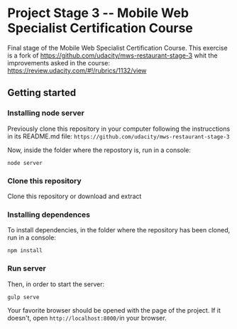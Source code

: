 # Project Stage 3 -- Mobile Web Specialist Certification Course

Final stage of the Mobile Web Specialist Certification Course.
This exercise is a fork of https://github.com/udacity/mws-restaurant-stage-3 whit the improvements asked in the course: https://review.udacity.com/#!/rubrics/1132/view

## Getting started

### Installing node server

Previously clone this repository in your computer following the instrucctions in its README.md file:
```https://github.com/udacity/mws-restaurant-stage-3```

Now, inside the folder where the repostory is, run in a console:

```node server```

### Clone this repository
Clone this repository or download and extract

### Installing dependences
To install dependencies, in the folder where the repository has been cloned, run in a console:

```npm install```

### Run server
Then, in order to start the server:

```gulp serve```

Your favorite browser should be opened with the page of the project. If it doesn't, open `http://localhost:8000/`in your browser.